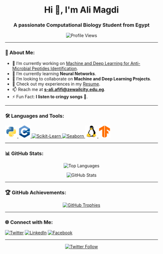 <h1 align="center">Hi 👋, I'm Ali Magdi</h1>
<h3 align="center">A passionate Computational Biology Student from Egypt</h3>

<p align="center">
  <img src="https://komarev.com/ghpvc/?username=nonzeroexitali&label=Profile%20views&color=0e75b6&style=flat" alt="Profile Views" />
</p>

---

### 🚀 About Me:
- 🔭 I’m currently working on [Machine and Deep Learning for Anti-Microbial Peptides Identification](https://github.com/NonZeroExitAli/EVALUATING-MACHINE-LEARNING-CLASSIFIERS-FOR-EFFECTIVE-IDENTIFICATION-OF-ANTIMICROBIAL-PEPTIDES).
- 🌱 I’m currently learning **Neural Networks**.
- 👯 I’m looking to collaborate on **Machine and Deep Learning Projects**.
- 📄 Check out my experiences in my [Resume](https://drive.google.com/file/d/14WGq_rgzYb1n157wthkHWAMfkTzjEblN/view?usp=sharing).
- 📫 Reach me at **s-ali.afifi@zewailcity.edu.eg**.
- ⚡ Fun Fact: **I listen to cringy songs** 🎵.

---
### 🛠️ Languages and Tools:
<p align="left"> 
  <a href="https://www.python.org" target="_blank"><img src="https://raw.githubusercontent.com/devicons/devicon/master/icons/python/python-original.svg" alt="Python" width="40" height="40"/> </a>
  <a href="https://www.w3schools.com/cpp/" target="_blank"><img src="https://raw.githubusercontent.com/devicons/devicon/master/icons/cplusplus/cplusplus-original.svg" alt="C++" width="40" height="40"/> </a>
  <a href="https://scikit-learn.org/" target="_blank"><img src="https://upload.wikimedia.org/wikipedia/commons/0/05/Scikit_learn_logo_small.svg" alt="Scikit-Learn" width="40" height="40"/> </a>
  <a href="https://seaborn.pydata.org/" target="_blank"><img src="https://seaborn.pydata.org/_images/logo-mark-lightbg.svg" alt="Seaborn" width="40" height="40"/> </a>
  <a href="https://www.linux.org/" target="_blank"><img src="https://raw.githubusercontent.com/devicons/devicon/master/icons/linux/linux-original.svg" alt="Linux" width="40" height="40"/> </a>
  <a href="https://www.tensorflow.org/" target="_blank"><img src="https://raw.githubusercontent.com/devicons/devicon/master/icons/tensorflow/tensorflow-original.svg" alt="TensorFlow" width="40" height="40"/> </a>
</p>

---

### 📊 GitHub Stats:
<p align="center">
  <img src="https://github-readme-stats.vercel.app/api/top-langs?username=nonzeroexitali&show_icons=true&locale=en&layout=compact" alt="Top Languages" />
</p>
<p align="center">
  <img src="https://github-readme-stats.vercel.app/api?username=nonzeroexitali&show_icons=true&locale=en" alt="GitHub Stats" />
</p>

---

### 🏆 GitHub Achievements:
<p align="center">
  <a href="https://github.com/ryo-ma/github-profile-trophy">
    <img src="https://github-profile-trophy.vercel.app/?username=nonzeroexitali" alt="GitHub Trophies" />
  </a>
</p>

---

### 🌐 Connect with Me:
<p align="left">
  <a href="https://twitter.com/nonzeroexitali" target="_blank"><img src="https://raw.githubusercontent.com/rahuldkjain/github-profile-readme-generator/master/src/images/icons/Social/twitter.svg" alt="Twitter" height="30" width="40" /></a>
  <a href="https://linkedin.com/in/alimagdiafifimlguy" target="_blank"><img src="https://raw.githubusercontent.com/rahuldkjain/github-profile-readme-generator/master/src/images/icons/Social/linked-in-alt.svg" alt="LinkedIn" height="30" width="40" /></a>
  <a href="https://fb.com/3loloh" target="_blank"><img src="https://raw.githubusercontent.com/rahuldkjain/github-profile-readme-generator/master/src/images/icons/Social/facebook.svg" alt="Facebook" height="30" width="40" /></a>
</p>

---

<p align="center">
  <a href="https://twitter.com/nonzeroexitali" target="blank">
    <img src="https://img.shields.io/twitter/follow/nonzeroexitali?logo=twitter&style=for-the-badge" alt="Twitter Follow" />
  </a>
</p>
